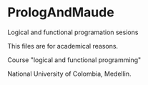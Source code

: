 # PrologAndMaude
Logical and functional programation sesions

This files are for academical reasons.

Course "logical and functional programming" 

National University of Colombia, Medellin.
